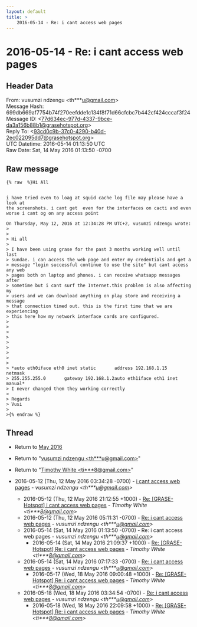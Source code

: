 ```yaml
---
layout: default
title: >
    2016-05-14 - Re: i cant access web pages
---
```


# 2016-05-14 - Re: i cant access web pages

## Header Data

From: vusumzi ndzengu \<th***u@gmail.com\><br>
Message Hash: 699db669af7754b74f270eefdde1c134f8f71d66cfcbc7b442cf424cccaf3f24<br>
Message ID: \<77d634ec-977d-4337-9bce-da3a156b88b1@grasehotspot.org\><br>
Reply To: \<93cd0c9b-37c0-4290-b40d-2ec022095dd7@grasehotspot.org\><br>
UTC Datetime: 2016-05-14 01:13:50 UTC<br>
Raw Date: Sat, 14 May 2016 01:13:50 -0700<br>

## Raw message

```
{% raw  %}Hi All


i have tried even to loag at squid cache log file may please have a look at 
the screenshots. i cant get  even for the interfaces on cacti and even 
worse i cant og on any access point

On Thursday, May 12, 2016 at 12:34:28 PM UTC+2, vusumzi ndzengu wrote:
>
>
> Hi all
>
> I have been using grase for the past 3 months working well until last 
> sundae. i can access the web page and enter my credentials and get a 
> message "login successful continue to use the site" but cant access any web 
> pages both on laptop and phones. i can receive whatsapp messages after 
> sometime but i cant surf the Internet.this problem is also affecting my 
> users and we can download anything on play store and receiving a message 
> that connection timed out. this is the first time that we are experiencing 
> this here how my network interface cards are configured.
>
>
>
>
>
>
>
>
>
> *auto eth0iface eth0 inet static       address 192.168.1.15       netmask 
> 255.255.255.0       gateway 192.168.1.2auto eth1iface eth1 inet manual*
> I never changed them they working correctly
>
> Regards
> Vusi
>
>{% endraw %}
```

## Thread

+ Return to [May 2016](/archive/2016/05)

+ Return to "[vusumzi ndzengu <th***u<span>@</span>gmail.com>](/authors/th___u_at_gmail_com)"
+ Return to "[Timothy White <ti***8<span>@</span>gmail.com>](/authors/ti___8_at_gmail_com)"

+ 2016-05-12 (Thu, 12 May 2016 03:34:28 -0700) - [i cant access web pages](/archive/2016/05/88d60b348991902265fca048b5a7f275ff8de0ec1d0f4f8d5911dc709ec52283) - _vusumzi ndzengu \<th***u@gmail.com\>_
  + 2016-05-12 (Thu, 12 May 2016 21:12:55 +1000) - [Re: [GRASE-Hotspot] i cant access web pages](/archive/2016/05/6841eeda0e2a974e4b27bb4a846b29848268a935798a62077e59622184f0f440) - _Timothy White \<ti***8@gmail.com\>_
  + 2016-05-12 (Thu, 12 May 2016 05:11:31 -0700) - [Re: i cant access web pages](/archive/2016/05/21a94f8992292e46bfb07601c53ebf0a19f721c7416a8f419bf46b5389a29ec9) - _vusumzi ndzengu \<th***u@gmail.com\>_
  + 2016-05-14 (Sat, 14 May 2016 01:13:50 -0700) - Re: i cant access web pages - _vusumzi ndzengu \<th***u@gmail.com\>_
    + 2016-05-14 (Sat, 14 May 2016 21:09:37 +1000) - [Re: [GRASE-Hotspot] Re: i cant access web pages](/archive/2016/05/865434ba2d5554563a8ed4b25a7263880f644b3ca246be9de5f707cdeafb7fbe) - _Timothy White \<ti***8@gmail.com\>_
  + 2016-05-14 (Sat, 14 May 2016 07:17:33 -0700) - [Re: i cant access web pages](/archive/2016/05/8fe8ae753a9336a2c6927a91eeabbbc4139fe9af5f8a0db4183a115fd3f5a792) - _vusumzi ndzengu \<th***u@gmail.com\>_
    + 2016-05-17 (Wed, 18 May 2016 09:00:48 +1000) - [Re: [GRASE-Hotspot] Re: i cant access web pages](/archive/2016/05/d83f97c67a3cd2d32a09fe249dc0f15cf79f094cc83a1d71efaab8137a6d83d5) - _Timothy White \<ti***8@gmail.com\>_
  + 2016-05-18 (Wed, 18 May 2016 03:34:54 -0700) - [Re: i cant access web pages](/archive/2016/05/456f6556c0ed074835ffece1ad3eefaf0abc8bf93abab588b6e0f9b47ddeccbf) - _vusumzi ndzengu \<th***u@gmail.com\>_
    + 2016-05-18 (Wed, 18 May 2016 22:09:58 +1000) - [Re: [GRASE-Hotspot] Re: i cant access web pages](/archive/2016/05/8a347a462ec38f25e0045b13e97ac8d24dd1e40e283344b390a19559bb9b9956) - _Timothy White \<ti***8@gmail.com\>_

